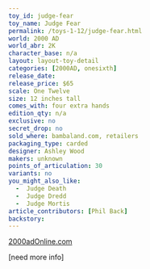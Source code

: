 ```yaml
---
toy_id: judge-fear
toy_name: Judge Fear
permalink: /toys-1-12/judge-fear.html
world: 2000 AD
world_abr: 2K
character_base: n/a
layout: layout-toy-detail
categories: [2000AD, onesixth]
release_date: 
release_price: $65
scale: One Twelve
size: 12 inches tall
comes_with: four extra hands
edition_qty: n/a
exclusive: no
secret_drop: no
sold_where: bambaland.com, retailers
packaging_type: carded
designer: Ashley Wood
makers: unknown
points_of_articulation: 30
variants: no
you_might_also_like:
  -  Judge Death
  -  Judge Dredd
  -  Judge Mortis  
article_contributors: [Phil Back]
backstory:
---
```

[2000adOnline.com](http://www.2000adOnline.com)

[need more info]